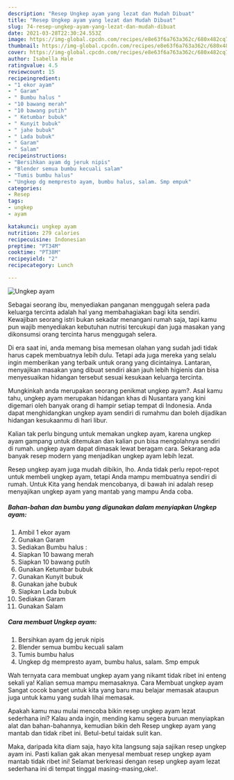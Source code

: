 ```yaml
---
description: "Resep Ungkep ayam yang lezat dan Mudah Dibuat"
title: "Resep Ungkep ayam yang lezat dan Mudah Dibuat"
slug: 74-resep-ungkep-ayam-yang-lezat-dan-mudah-dibuat
date: 2021-03-28T22:30:24.553Z
image: https://img-global.cpcdn.com/recipes/e8e63f6a763a362c/680x482cq70/ungkep-ayam-foto-resep-utama.jpg
thumbnail: https://img-global.cpcdn.com/recipes/e8e63f6a763a362c/680x482cq70/ungkep-ayam-foto-resep-utama.jpg
cover: https://img-global.cpcdn.com/recipes/e8e63f6a763a362c/680x482cq70/ungkep-ayam-foto-resep-utama.jpg
author: Isabella Hale
ratingvalue: 4.5
reviewcount: 15
recipeingredient:
- "1 ekor ayam"
- " Garam"
- " Bumbu halus "
- "10 bawang merah"
- "10 bawang putih"
- " Ketumbar bubuk"
- " Kunyit bubuk"
- " jahe bubuk"
- " Lada bubuk"
- " Garam"
- " Salam"
recipeinstructions:
- "Bersihkan ayam dg jeruk nipis"
- "Blender semua bumbu kecuali salam"
- "Tumis bumbu halus"
- "Ungkep dg mempresto ayam, bumbu halus, salam. Smp empuk"
categories:
- Resep
tags:
- ungkep
- ayam

katakunci: ungkep ayam 
nutrition: 279 calories
recipecuisine: Indonesian
preptime: "PT34M"
cooktime: "PT38M"
recipeyield: "2"
recipecategory: Lunch

---
```



![Ungkep ayam](https://img-global.cpcdn.com/recipes/e8e63f6a763a362c/680x482cq70/ungkep-ayam-foto-resep-utama.jpg)

Sebagai seorang ibu, menyediakan panganan menggugah selera pada keluarga tercinta adalah hal yang membahagiakan bagi kita sendiri. Kewajiban seorang istri bukan sekadar menangani rumah saja, tapi kamu pun wajib menyediakan kebutuhan nutrisi tercukupi dan juga masakan yang dikonsumsi orang tercinta harus menggugah selera.

Di era  saat ini, anda memang bisa memesan olahan yang sudah jadi tidak harus capek membuatnya lebih dulu. Tetapi ada juga mereka yang selalu ingin memberikan yang terbaik untuk orang yang dicintainya. Lantaran, menyajikan masakan yang dibuat sendiri akan jauh lebih higienis dan bisa menyesuaikan hidangan tersebut sesuai kesukaan keluarga tercinta. 



Mungkinkah anda merupakan seorang penikmat ungkep ayam?. Asal kamu tahu, ungkep ayam merupakan hidangan khas di Nusantara yang kini digemari oleh banyak orang di hampir setiap tempat di Indonesia. Anda dapat menghidangkan ungkep ayam sendiri di rumahmu dan boleh dijadikan hidangan kesukaanmu di hari libur.

Kalian tak perlu bingung untuk memakan ungkep ayam, karena ungkep ayam gampang untuk ditemukan dan kalian pun bisa mengolahnya sendiri di rumah. ungkep ayam dapat dimasak lewat beragam cara. Sekarang ada banyak resep modern yang menjadikan ungkep ayam lebih lezat.

Resep ungkep ayam juga mudah dibikin, lho. Anda tidak perlu repot-repot untuk membeli ungkep ayam, tetapi Anda mampu membuatnya sendiri di rumah. Untuk Kita yang hendak mencobanya, di bawah ini adalah resep menyajikan ungkep ayam yang mantab yang mampu Anda coba.

<!--inarticleads1-->

##### Bahan-bahan dan bumbu yang digunakan dalam menyiapkan Ungkep ayam:

1. Ambil 1 ekor ayam
1. Gunakan  Garam
1. Sediakan  Bumbu halus :
1. Siapkan 10 bawang merah
1. Siapkan 10 bawang putih
1. Gunakan  Ketumbar bubuk
1. Gunakan  Kunyit bubuk
1. Gunakan  jahe bubuk
1. Siapkan  Lada bubuk
1. Sediakan  Garam
1. Gunakan  Salam




<!--inarticleads2-->

##### Cara membuat Ungkep ayam:

1. Bersihkan ayam dg jeruk nipis
1. Blender semua bumbu kecuali salam
1. Tumis bumbu halus
1. Ungkep dg mempresto ayam, bumbu halus, salam. Smp empuk




Wah ternyata cara membuat ungkep ayam yang nikamt tidak ribet ini enteng sekali ya! Kalian semua mampu memasaknya. Cara Membuat ungkep ayam Sangat cocok banget untuk kita yang baru mau belajar memasak ataupun juga untuk kamu yang sudah lihai memasak.

Apakah kamu mau mulai mencoba bikin resep ungkep ayam lezat sederhana ini? Kalau anda ingin, mending kamu segera buruan menyiapkan alat dan bahan-bahannya, kemudian bikin deh Resep ungkep ayam yang mantab dan tidak ribet ini. Betul-betul taidak sulit kan. 

Maka, daripada kita diam saja, hayo kita langsung saja sajikan resep ungkep ayam ini. Pasti kalian gak akan menyesal membuat resep ungkep ayam mantab tidak ribet ini! Selamat berkreasi dengan resep ungkep ayam lezat sederhana ini di tempat tinggal masing-masing,oke!.

